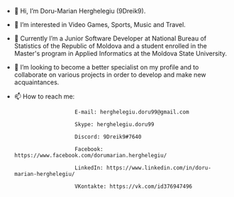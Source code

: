 - 👋 Hi, I’m Doru-Marian Herghelegiu (9Dreik9).
- 👀 I’m interested in Video Games, Sports, Music and Travel.
- 🌱 Currently I’m a Junior Software Developer at National Bureau of Statistics of the Republic of Moldova and a student enrolled in the Master's program in Applied Informatics at the Moldova State University.
- 💞️ I’m looking to become a better specialist on my profile and to collaborate on various projects in order to develop and make new acquaintances.
- 📫 How to reach me:

                         E-mail: herghelegiu.doru99@gmail.com
                         
                         Skype: herghelegiu.doru99
                         
                         Discord: 9Dreik9#7640
                         
                         Facebook: https://www.facebook.com/dorumarian.herghelegiu/
                         
                         LinkedIn: https://www.linkedin.com/in/doru-marian-herghelegiu/
                         
                         VKontakte: https://vk.com/id376947496 

<!---
9Dreik9/9Dreik9 is a ✨ special ✨ repository because its `README.md` (this file) appears on your GitHub profile.
You can click the Preview link to take a look at your changes.
--->
